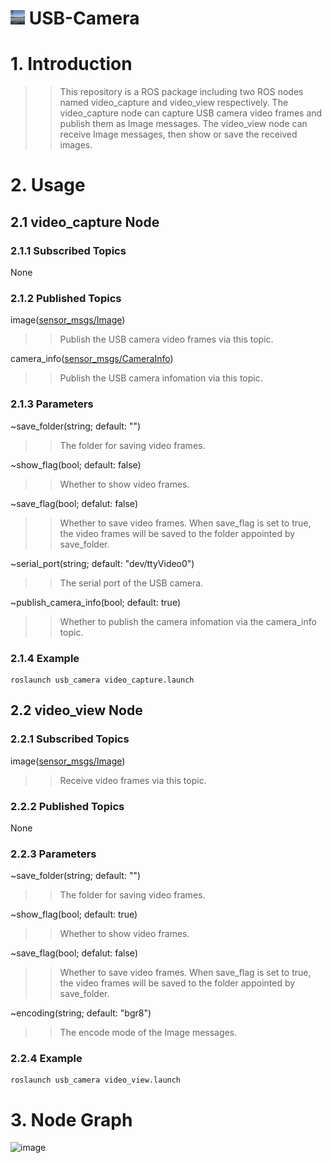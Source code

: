 [<img height="23" src="https://github.com/lh9171338/Outline/blob/master/icon.jpg"/>](https://github.com/lh9171338/Outline) USB-Camera
===
  
# 1. Introduction
>>This repository is a ROS package including two ROS nodes named video_capture and video_view respectively. The video_capture node can capture USB camera 
video frames and publish them as Image messages. The video_view node can receive Image messages, then show or save the received images.

# 2. Usage
## 2.1 video_capture Node
### 2.1.1 Subscribed Topics  
None

### 2.1.2 Published Topics  
image([sensor_msgs/Image](http://docs.ros.org/api/sensor_msgs/html/msg/Image.html))  
>>Publish the USB camera video frames via this topic.  

camera_info([sensor_msgs/CameraInfo](http://docs.ros.org/api/sensor_msgs/html/msg/CameraInfo.html))  
>>Publish the USB camera infomation via this topic.

### 2.1.3 Parameters
~save_folder(string; default: "")  
>>The folder for saving video frames.

~show_flag(bool; default: false)  
>>Whether to show video frames.

~save_flag(bool; defalut: false)  
>>Whether to save video frames. When save_flag is set to true, the video frames will be saved to the folder appointed by save_folder.

~serial_port(string; default: "dev/ttyVideo0")  
>>The serial port of the USB camera.

~publish_camera_info(bool; default: true)  
>>Whether to publish the camera infomation via the camera_info topic.

### 2.1.4 Example  
```
roslaunch usb_camera video_capture.launch
```

## 2.2 video_view Node
### 2.2.1 Subscribed Topics  
image([sensor_msgs/Image](http://docs.ros.org/api/sensor_msgs/html/msg/Image.html))  
>>Receive video frames via this topic. 

### 2.2.2 Published Topics  
None

### 2.2.3 Parameters
~save_folder(string; default: "")  
>>The folder for saving video frames.

~show_flag(bool; default: true)  
>>Whether to show video frames.

~save_flag(bool; defalut: false)  
>>Whether to save video frames. When save_flag is set to true, the video frames will be saved to the folder appointed by save_folder.

~encoding(string; default: "bgr8")  
>>The encode mode of the Image messages.

### 2.2.4 Example  
```
roslaunch usb_camera video_view.launch
```

# 3. Node Graph  
![image](https://github.com/lh9171338/Astar/blob/master/results/result.png)

